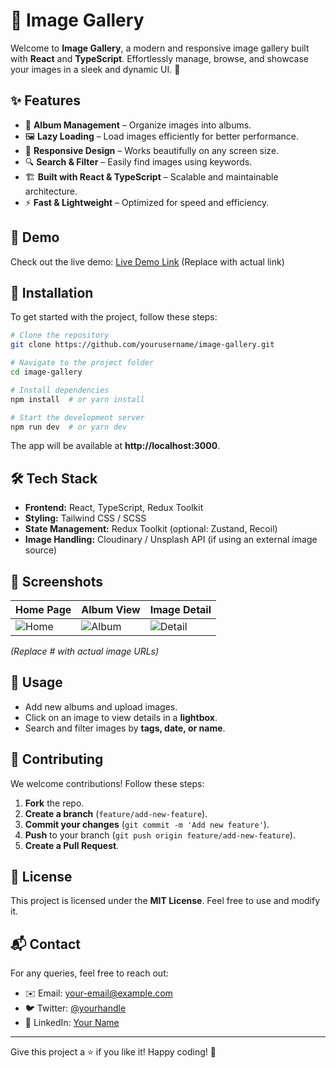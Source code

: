 # 📸 Image Gallery

Welcome to **Image Gallery**, a modern and responsive image gallery built with **React** and **TypeScript**. Effortlessly manage, browse, and showcase your images in a sleek and dynamic UI. 🚀

## ✨ Features
- 📂 **Album Management** – Organize images into albums.
- 🖼️ **Lazy Loading** – Load images efficiently for better performance.
- 🎨 **Responsive Design** – Works beautifully on any screen size.
- 🔍 **Search & Filter** – Easily find images using keywords.
- 🏗 **Built with React & TypeScript** – Scalable and maintainable architecture.
- ⚡ **Fast & Lightweight** – Optimized for speed and efficiency.

## 📸 Demo
Check out the live demo: [Live Demo Link](#) (Replace with actual link)

## 🚀 Installation
To get started with the project, follow these steps:

```sh
# Clone the repository
git clone https://github.com/yourusername/image-gallery.git

# Navigate to the project folder
cd image-gallery

# Install dependencies
npm install  # or yarn install

# Start the development server
npm run dev  # or yarn dev
```

The app will be available at **http://localhost:3000**.

## 🛠 Tech Stack
- **Frontend:** React, TypeScript, Redux Toolkit
- **Styling:** Tailwind CSS / SCSS
- **State Management:** Redux Toolkit (optional: Zustand, Recoil)
- **Image Handling:** Cloudinary / Unsplash API (if using an external image source)

## 🎨 Screenshots
| Home Page | Album View | Image Detail |
|-----------|-----------|-------------|
| ![Home](#) | ![Album](#) | ![Detail](#) |

*(Replace # with actual image URLs)*

## 🌟 Usage
- Add new albums and upload images.
- Click on an image to view details in a **lightbox**.
- Search and filter images by **tags, date, or name**.

## 🤝 Contributing
We welcome contributions! Follow these steps:
1. **Fork** the repo.
2. **Create a branch** (`feature/add-new-feature`).
3. **Commit your changes** (`git commit -m 'Add new feature'`).
4. **Push** to your branch (`git push origin feature/add-new-feature`).
5. **Create a Pull Request**.

## 📝 License
This project is licensed under the **MIT License**. Feel free to use and modify it.

## 📬 Contact
For any queries, feel free to reach out:
- ✉️ Email: [your-email@example.com](mailto:your-email@example.com)
- 🐦 Twitter: [@yourhandle](https://twitter.com/yourhandle)
- 🔗 LinkedIn: [Your Name](https://linkedin.com/in/yourname)

---
Give this project a ⭐ if you like it! Happy coding! 🚀

